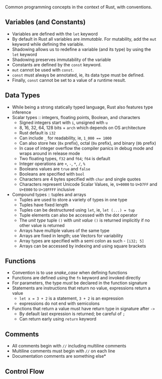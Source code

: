 Common programming concepts in the context of Rust, with conventions.

## Variables (and Constants)

- Variables are defined with the `let` keyword
- By default in Rust all variables are *immutable*. For mutability, add the `mut` keyword while defining the variable.
- Shadowing allows us to redefine a variable (and its type) by using the `let` keyword
- Shadowing preserves immutability of the variable
- Constants are defined by the `const` keyword.
- `mut` cannot be used with `const`.
- `const` must always be annotated, ie, its data type must be defined.
- Finally, `const` cannot be set to a value of a runtime result.

## Data Types

- While being a strong statically typed language, Rust also features type inference
- Scalar types :: integers, floating points, Boolean, and characters
  - Signed integers start with `i`, unsigned with `u`
  - 8, 16, 32, 64, 128 bits + `arch` which depends on OS architecture
  - Rust default is `i32`
  - Can include `_` for readability, ie, `1_000 == 1000`
  - Can also store hex (`0x` prefix), octal (`0o` prefix), and binary (`0b` prefix)
  - In case of integer overflow the compiler panics in debug mode and wraps around in release mode
  - Two floating types, `f32` and `f64`; `f64` is default
  - Integer operations are `+`, `-`, `*`, `/`, `%`
  - Booleans values are `true` and `false`
  - Booleans are specified with `bool`
  - Characters are 4 bytes specified with `char` and single quotes
  - Characters represent Unicode Scalar Values, ie, `U+0000` to `U+D7FF` and `U+E000` to `U+10FFFF` inclusive
- Compound types :: tuples and arrays
  - Tuples are used to store a variety of types in one type
  - Tuples have fixed length
  - Tuples can be destructured using `let`, ie, `let (...) = tup`
  - Tuple elements can also be accessed with the dot operator
  - The *unit type* tuple `()` with *unit value* `()` is returned implicitly if no other value is returned
  - Arrays have multiple values of the same type
  - Arrays are fixed in length; use Vectors for variability
  - Array types are specified with a semi colon as such - `[i32; 5]`
  - Arrays can be accessed by indexing and using square brackets

## Functions

- Convention is to use *snake_case* when defining functions
- Functions are defined using the `fn` keyword and invoked directly
- For parameters, the type *must* be declared in the function signature
- Statements are instructions that return no value, expressions return a value
  - `let x = 3 + 2` is a statement, `3 + 2` is an expression
  - expressions do not end with semicolons
- Functions that return a value must have return type in signature after `->`
  - By default last expression is returned; be careful of `;`
  - Can return early using `return` keyword

## Comments

- All comments begin with `//` including multiline comments
- Multiline comments must begin with `//` on each line
- Documentation comments are something else*

## Control Flow